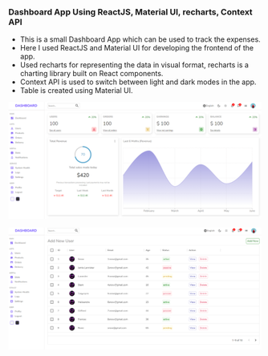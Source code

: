 ### Dashboard App Using ReactJS, Material UI, recharts, Context API

- This is a small Dashboard App which can be used to track the expenses.
- Here I used ReactJS and Material UI for developing the frontend of the app.
- Used recharts for representing the data in visual format, recharts is a charting library built on React components.
- Context API is used to switch between light and dark modes in the app.
- Table is created using Material UI.

![](git-images/DashboardApp01.png)

![](git-images/DashboardApp02.png)
